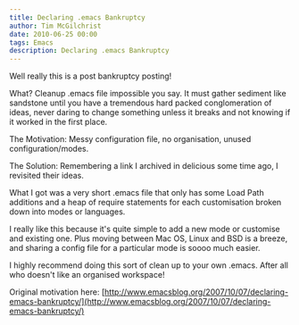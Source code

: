 ```yaml
---
title: Declaring .emacs Bankruptcy
author: Tim McGilchrist
date: 2010-06-25 00:00
tags: Emacs
description: Declaring .emacs Bankruptcy
---
```

Well really this is a post bankruptcy posting!

What? Cleanup .emacs file impossible you say. It must gather sediment like
sandstone until you have a tremendous hard packed conglomeration of ideas, never
daring to change something unless it breaks and not knowing if it worked in the
first place.

The Motivation: Messy configuration file, no organisation, unused configuration/modes.

The Solution: Remembering a link I archived in delicious some time ago, I revisited their ideas.

What I got was a very short .emacs file that only has some Load Path additions
and a heap of require statements for each customisation broken down into modes
or languages.

I really like this because it's quite simple to add a new mode or customise and
existing one. Plus moving between Mac OS, Linux and BSD is a breeze, and sharing
a config file for a particular mode is soooo much easier.

I highly recommend doing this sort of clean up to your own .emacs.
After all who doesn't like an organised workspace!

Original motivation here: [http://www.emacsblog.org/2007/10/07/declaring-emacs-bankruptcy/](http://www.emacsblog.org/2007/10/07/declaring-emacs-bankruptcy/)
